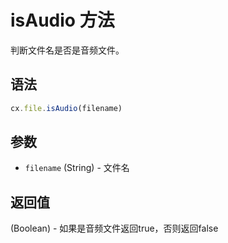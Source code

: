 # isAudio 方法

判断文件名是否是音频文件。

## 语法

```js
cx.file.isAudio(filename)
```

## 参数

- `filename` (String) - 文件名

## 返回值

(Boolean) - 如果是音频文件返回true，否则返回false 